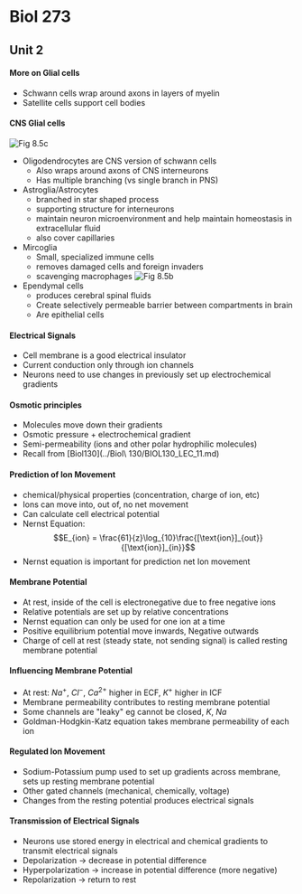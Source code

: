 # Biol 273

## Unit 2

#### More on Glial cells
  * Schwann cells wrap around axons in layers of myelin
  * Satellite cells support cell bodies

#### CNS Glial cells
![Fig 8.5c](../static/BIOL273/fig8.5c.png)
  * Oligodendrocytes are CNS version of schwann cells
    * Also wraps around axons of CNS interneurons
    * Has multiple branching (vs single branch in PNS)
  * Astroglia/Astrocytes
    * branched in star shaped process
    * supporting structure for interneurons
    * maintain neuron microenvironment and help maintain homeostasis in extracellular fluid
    * also cover capillaries
  * Mircoglia
    * Small, specialized immune cells
    * removes damaged cells and foreign invaders
    * scavenging macrophages
![Fig 8.5b](../static/BIOL273/fig8.5b.png)
  * Ependymal cells
    * produces cerebral spinal fluids
    * Create selectively permeable barrier between compartments in brain
    * Are epithelial cells

#### Electrical Signals
  * Cell membrane is a good electrical insulator
  * Current conduction only through ion channels
  * Neurons need to use changes in previously set up electrochemical gradients

#### Osmotic principles
  * Molecules move down their gradients
  * Osmotic pressure + electrochemical gradient
  * Semi-permeability (ions and other polar hydrophilic molecules)
  * Recall from [Biol130](../Biol\ 130/BIOL130_LEC_11.md)

#### Prediction of Ion Movement
  * chemical/physical properties (concentration, charge of ion, etc)
  * Ions can move into, out of, no net movement
  * Can calculate cell electrical potential
  * Nernst Equation:
$$E_{ion} = \frac{61}{z}\log_{10}\frac{[\text{ion}]_{out}}{[\text{ion}]_{in}}$$
  * Nernst equation is important for prediction net Ion movement

#### Membrane Potential
  * At rest, inside of the cell is electronegative due to free negative ions
  * Relative potentials are set up by relative concentrations
  * Nernst equation can only be used for one ion at a time
  * Positive equilibrium potential move inwards, Negative outwards
  * Charge of cell at rest (steady state, not sending signal) is called resting membrane potential

#### Influencing Membrane Potential
  * At rest: $Na^+$, $Cl^-$, $Ca^{2+}$ higher in ECF, $K^+$ higher in ICF
  * Membrane permeability contributes to resting membrane potential
  * Some channels are "leaky" eg cannot be closed, $K$, $Na$
  * Goldman-Hodgkin-Katz equation takes membrane permeability of each ion

#### Regulated Ion Movement
  * Sodium-Potassium pump used to set up gradients across membrane, sets up resting membrane potential
  * Other gated channels (mechanical, chemically, voltage)
  * Changes from the resting potential produces electrical signals

#### Transmission of Electrical Signals
  * Neurons use stored energy in electrical and chemical gradients to transmit electrical signals
  * Depolarization -> decrease in potential difference
  * Hyperpolarization -> increase in potential difference (more negative)
  * Repolarization -> return to rest

